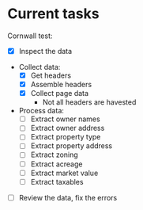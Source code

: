 # Current tasks

Cornwall test:
- [x] Inspect the data
- Collect data:
    - [x] Get headers
    - [x] Assemble headers
    - [x] Collect page data
        - Not all headers are havested
- Process data:
    - [ ] Extract owner names
    - [ ] Extract owner address
    - [ ] Extract property type
    - [ ] Extract property address
    - [ ] Extract zoning
    - [ ] Extract acreage
    - [ ] Extract market value
    - [ ] Extract taxables
- [ ] Review the data, fix the errors
